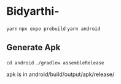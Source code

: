 # Bidyarthi-

`yarn`
`npx expo prebuild`
`yarn android`

## Generate Apk 

`cd android`
`./gradlew assembleRelease`

apk is in android/build/output/apk/release/
